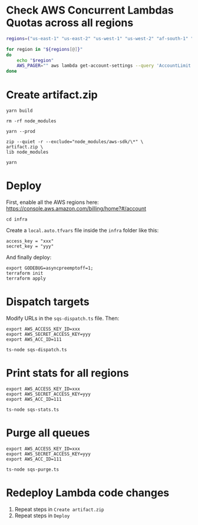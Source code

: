 # Check AWS Concurrent Lambdas Quotas across all regions

```sh
regions=("us-east-1" "us-east-2" "us-west-1" "us-west-2" "af-south-1" "ap-east-1" "ap-south-2" "ap-southeast-3" "ap-southeast-4" "ap-southeast-1" "ap-southeast-2" "ap-south-1" "ap-northeast-3" "ap-northeast-2" "ap-northeast-1" "ca-central-1" "eu-central-1" "eu-west-1" "eu-west-2" "eu-south-1" "eu-west-3" "eu-north-1" "me-south-1" "sa-east-1")

for region in "${regions[@]}"
do
    echo "$region"
    AWS_PAGER="" aws lambda get-account-settings --query 'AccountLimit.ConcurrentExecutions' --profile vlad --region "$region"
done
```

# Create artifact.zip

```shell
yarn build

rm -rf node_modules

yarn --prod

zip --quiet -r --exclude="node_modules/aws-sdk/\*" \
artifact.zip \
lib node_modules

yarn
```

# Deploy

First, enable all the AWS regions here: https://console.aws.amazon.com/billing/home?#/account

```shell
cd infra
```

Create a `local.auto.tfvars` file inside the `infra` folder like this:

```hcl
access_key = "xxx"
secret_key = "yyy"
```

And finally deploy:

```shell
export GODEBUG=asyncpreemptoff=1;
terraform init
terraform apply
```

# Dispatch targets

Modify URLs in the `sqs-dispatch.ts` file. Then:

```shell
export AWS_ACCESS_KEY_ID=xxx
export AWS_SECRET_ACCESS_KEY=yyy
export AWS_ACC_ID=111

ts-node sqs-dispatch.ts
```

# Print stats for all regions

```shell
export AWS_ACCESS_KEY_ID=xxx
export AWS_SECRET_ACCESS_KEY=yyy
export AWS_ACC_ID=111

ts-node sqs-stats.ts
```

# Purge all queues

```shell
export AWS_ACCESS_KEY_ID=xxx
export AWS_SECRET_ACCESS_KEY=yyy
export AWS_ACC_ID=111

ts-node sqs-purge.ts
```

# Redeploy Lambda code changes

1. Repeat steps in `Create artifact.zip`
2. Repeat steps in `Deploy`
